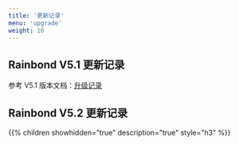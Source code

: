 ```yaml
---
title: '更新记录'
menu: 'upgrade'
weight: 10
---
```


## Rainbond V5.1 更新记录

参考 V5.1 版本文档：[升级记录](https://www.rainbond.com/docs/upgrade/)

## Rainbond V5.2 更新记录

{{% children showhidden="true" description="true" style="h3"  %}}
